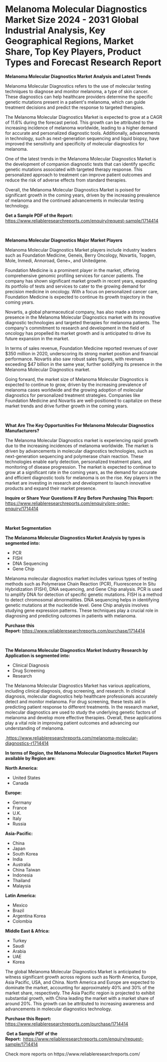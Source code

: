 <p><h1>Melanoma Molecular Diagnostics Market Size 2024 - 2031 Global Industrial Analysis, Key Geographical Regions, Market Share, Top Key Players, Product Types and Forecast Research Report</h1></p><p><strong>Melanoma Molecular Diagnostics Market Analysis and Latest Trends</strong></p>
<p><p>Melanoma Molecular Diagnostics refers to the use of molecular testing techniques to diagnose and monitor melanoma, a type of skin cancer. These diagnostics can help healthcare providers determine the specific genetic mutations present in a patient's melanoma, which can guide treatment decisions and predict the response to targeted therapies.</p><p>The Melanoma Molecular Diagnostics Market is expected to grow at a CAGR of 11.6% during the forecast period. This growth can be attributed to the increasing incidence of melanoma worldwide, leading to a higher demand for accurate and personalized diagnostic tools. Additionally, advancements in technology, such as next-generation sequencing and liquid biopsy, have improved the sensitivity and specificity of molecular diagnostics for melanoma.</p><p>One of the latest trends in the Melanoma Molecular Diagnostics Market is the development of companion diagnostic tests that can identify specific genetic mutations associated with targeted therapy response. This personalized approach to treatment can improve patient outcomes and reduce the risk of adverse effects from standard therapies.</p><p>Overall, the Melanoma Molecular Diagnostics Market is poised for significant growth in the coming years, driven by the increasing prevalence of melanoma and the continued advancements in molecular testing technology.</p></p>
<p><strong>Get a Sample PDF of the Report:&nbsp;</strong> <a href="https://www.reliableresearchreports.com/enquiry/request-sample/1714414">https://www.reliableresearchreports.com/enquiry/request-sample/1714414</a></p>
<p>&nbsp;</p>
<p><strong>Melanoma Molecular Diagnostics Major Market Players</strong></p>
<p><p>Melanoma Molecular Diagnostics Market players include industry leaders such as Foundation Medicine, Geneis, Berry Oncology, Novartis, Topgen, Mole, Inmedi, Annoroad, Gene+, and Unitedgene. </p><p>Foundation Medicine is a prominent player in the market, offering comprehensive genomic profiling services for cancer patients. The company has shown significant market growth in recent years, expanding its portfolio of tests and services to cater to the growing demand for precision medicine in oncology. With a focus on personalized cancer care, Foundation Medicine is expected to continue its growth trajectory in the coming years.</p><p>Novartis, a global pharmaceutical company, has also made a strong presence in the Melanoma Molecular Diagnostics market with its innovative diagnostic technologies and targeted therapies for melanoma patients. The company's commitment to research and development in the field of oncology has propelled its market growth and is anticipated to drive its future expansion in the market.</p><p>In terms of sales revenue, Foundation Medicine reported revenues of over $350 million in 2020, underscoring its strong market position and financial performance. Novartis also saw robust sales figures, with revenues exceeding $47 billion in the same year, further solidifying its presence in the Melanoma Molecular Diagnostics market.</p><p>Going forward, the market size of Melanoma Molecular Diagnostics is expected to continue to grow, driven by the increasing prevalence of melanoma cases worldwide and the growing adoption of molecular diagnostics for personalized treatment strategies. Companies like Foundation Medicine and Novartis are well-positioned to capitalize on these market trends and drive further growth in the coming years.</p></p>
<p>&nbsp;</p>
<p><strong>What Are The Key Opportunities For Melanoma Molecular Diagnostics Manufacturers?</strong></p>
<p><p>The Melanoma Molecular Diagnostics market is experiencing rapid growth due to the increasing incidences of melanoma worldwide. The market is driven by advancements in molecular diagnostics technologies, such as next-generation sequencing and polymerase chain reaction. These technologies enable early detection, personalized treatment plans, and monitoring of disease progression. The market is expected to continue to grow at a significant rate in the coming years, as the demand for accurate and efficient diagnostic tools for melanoma is on the rise. Key players in the market are investing in research and development to launch innovative products and expand their market presence.</p></p>
<p><strong>Inquire or Share Your Questions If Any Before Purchasing This Report:</strong> <a href="https://www.reliableresearchreports.com/enquiry/pre-order-enquiry/1714414">https://www.reliableresearchreports.com/enquiry/pre-order-enquiry/1714414</a></p>
<p>&nbsp;</p>
<p><strong>Market Segmentation</strong></p>
<p><strong>The Melanoma Molecular Diagnostics Market Analysis by types is segmented into:</strong></p>
<p><ul><li>PCR</li><li>FISH</li><li>DNA Sequencing</li><li>Gene Chip</li></ul></p>
<p><p>Melanoma molecular diagnostics market includes various types of testing methods such as Polymerase Chain Reaction (PCR), Fluorescence In Situ Hybridization (FISH), DNA sequencing, and Gene Chip analysis. PCR is used to amplify DNA for detection of specific genetic mutations. FISH is a method to detect chromosomal abnormalities. DNA sequencing helps in identifying genetic mutations at the nucleotide level. Gene Chip analysis involves studying gene expression patterns. These techniques play a crucial role in diagnosing and predicting outcomes in patients with melanoma.</p></p>
<p><strong>Purchase this Report:&nbsp;</strong><a href="https://www.reliableresearchreports.com/purchase/1714414">https://www.reliableresearchreports.com/purchase/1714414</a></p>
<p>&nbsp;</p>
<p><strong>The Melanoma Molecular Diagnostics Market Industry Research by Application is segmented into:</strong></p>
<p><ul><li>Clinical Diagnosis</li><li>Drug Screening</li><li>Research</li></ul></p>
<p><p>The Melanoma Molecular Diagnostics Market has various applications, including clinical diagnosis, drug screening, and research. In clinical diagnosis, molecular diagnostics help healthcare professionals accurately detect and monitor melanoma. For drug screening, these tests aid in predicting patient response to different treatments. In the research market, molecular diagnostics are used to study the underlying genetic factors of melanoma and develop more effective therapies. Overall, these applications play a vital role in improving patient outcomes and advancing our understanding of melanoma.</p></p>
<p><a href="https://www.reliableresearchreports.com/melanoma-molecular-diagnostics-r1714414">&nbsp;https://www.reliableresearchreports.com/melanoma-molecular-diagnostics-r1714414</a></p>
<p><strong>In terms of Region, the Melanoma Molecular Diagnostics Market Players available by Region are:</strong></p>
<p>
    <p> <strong> North America: </strong>
        <ul>
            <li>United States</li>
            <li>Canada</li>
        </ul>
        </p> 
    <p> <strong> Europe: </strong>
        <ul>
            <li>Germany</li>
            <li>France</li>
            <li>U.K.</li>
            <li>Italy</li>
            <li>Russia</li>
        </ul>
        </p> 
    <p> <strong> Asia-Pacific: </strong>
        <ul>
            <li>China</li>
            <li>Japan</li>
            <li>South Korea</li>
            <li>India</li>
            <li>Australia</li>
            <li>China Taiwan</li>
            <li>Indonesia</li>
            <li>Thailand</li>
            <li>Malaysia</li>
        </ul>
        </p> 
    <p> <strong> Latin America: </strong>
        <ul>
            <li>Mexico</li>
            <li>Brazil</li>
            <li>Argentina Korea</li>
            <li>Colombia</li>
        </ul>
        </p> 
    <p> <strong> Middle East & Africa: </strong>
        <ul>
            <li>Turkey</li>
            <li>Saudi</li>
            <li>Arabia</li>
            <li>UAE</li>
            <li>Korea</li>
        </ul>
    </p>
    </p>
<p><p>The global Melanoma Molecular Diagnostics Market is anticipated to witness significant growth across regions such as North America, Europe, Asia Pacific, USA, and China. North America and Europe are expected to dominate the market, accounting for approximately 40% and 30% of the market share, respectively. The Asia Pacific region is projected to exhibit substantial growth, with China leading the market with a market share of around 20%. This growth can be attributed to increasing awareness and advancements in molecular diagnostics technology.</p></p>
<p><strong>Purchase this Report: </strong><a href="https://www.reliableresearchreports.com/purchase/1714414">https://www.reliableresearchreports.com/purchase/1714414</a></p>
<p>&nbsp;<strong>Get a Sample PDF of the Report:&nbsp;&nbsp;</strong><a href="https://www.reliableresearchreports.com/enquiry/request-sample/1714414">https://www.reliableresearchreports.com/enquiry/request-sample/1714414</a></p>
<p><strong></strong></p>
<p>Check more reports on https://www.reliableresearchreports.com/</p>